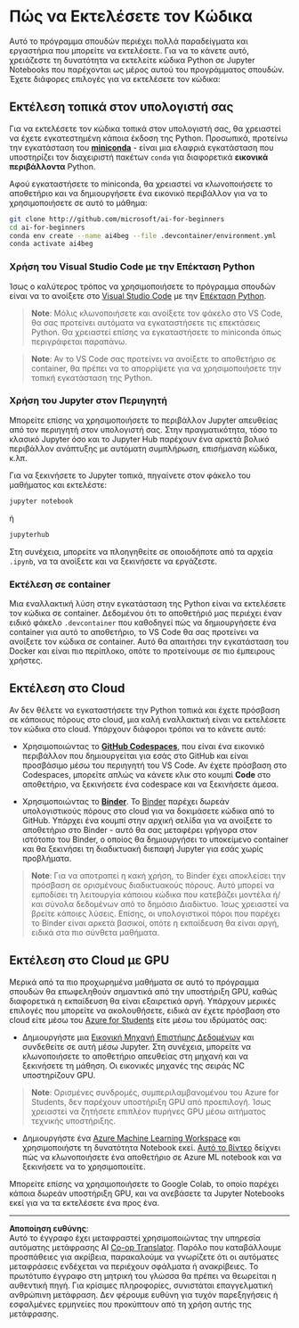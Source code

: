 <!--
CO_OP_TRANSLATOR_METADATA:
{
  "original_hash": "7df19702b8d2d3f7c4238c51bec2c8fc",
  "translation_date": "2025-08-29T08:42:28+00:00",
  "source_file": "lessons/0-course-setup/how-to-run.md",
  "language_code": "el"
}
-->
# Πώς να Εκτελέσετε τον Κώδικα

Αυτό το πρόγραμμα σπουδών περιέχει πολλά παραδείγματα και εργαστήρια που μπορείτε να εκτελέσετε. Για να το κάνετε αυτό, χρειάζεστε τη δυνατότητα να εκτελείτε κώδικα Python σε Jupyter Notebooks που παρέχονται ως μέρος αυτού του προγράμματος σπουδών. Έχετε διάφορες επιλογές για να εκτελέσετε τον κώδικα:

## Εκτέλεση τοπικά στον υπολογιστή σας

Για να εκτελέσετε τον κώδικα τοπικά στον υπολογιστή σας, θα χρειαστεί να έχετε εγκατεστημένη κάποια έκδοση της Python. Προσωπικά, προτείνω την εγκατάσταση του **[miniconda](https://conda.io/en/latest/miniconda.html)** - είναι μια ελαφριά εγκατάσταση που υποστηρίζει τον διαχειριστή πακέτων `conda` για διαφορετικά **εικονικά περιβάλλοντα** Python.

Αφού εγκαταστήσετε το miniconda, θα χρειαστεί να κλωνοποιήσετε το αποθετήριο και να δημιουργήσετε ένα εικονικό περιβάλλον για να το χρησιμοποιήσετε σε αυτό το μάθημα:

```bash
git clone http://github.com/microsoft/ai-for-beginners
cd ai-for-beginners
conda env create --name ai4beg --file .devcontainer/environment.yml
conda activate ai4beg
```

### Χρήση του Visual Studio Code με την Επέκταση Python

Ίσως ο καλύτερος τρόπος να χρησιμοποιήσετε το πρόγραμμα σπουδών είναι να το ανοίξετε στο [Visual Studio Code](http://code.visualstudio.com/?WT.mc_id=academic-77998-cacaste) με την [Επέκταση Python](https://marketplace.visualstudio.com/items?itemName=ms-python.python&WT.mc_id=academic-77998-cacaste).

> **Note**: Μόλις κλωνοποιήσετε και ανοίξετε τον φάκελο στο VS Code, θα σας προτείνει αυτόματα να εγκαταστήσετε τις επεκτάσεις Python. Θα χρειαστεί επίσης να εγκαταστήσετε το miniconda όπως περιγράφεται παραπάνω.

> **Note**: Αν το VS Code σας προτείνει να ανοίξετε το αποθετήριο σε container, θα πρέπει να το απορρίψετε για να χρησιμοποιήσετε την τοπική εγκατάσταση της Python.

### Χρήση του Jupyter στον Περιηγητή

Μπορείτε επίσης να χρησιμοποιήσετε το περιβάλλον Jupyter απευθείας από τον περιηγητή στον υπολογιστή σας. Στην πραγματικότητα, τόσο το κλασικό Jupyter όσο και το Jupyter Hub παρέχουν ένα αρκετά βολικό περιβάλλον ανάπτυξης με αυτόματη συμπλήρωση, επισήμανση κώδικα, κ.λπ.

Για να ξεκινήσετε το Jupyter τοπικά, πηγαίνετε στον φάκελο του μαθήματος και εκτελέστε:

```bash
jupyter notebook
```
ή
```bash
jupyterhub
```
Στη συνέχεια, μπορείτε να πλοηγηθείτε σε οποιοδήποτε από τα αρχεία `.ipynb`, να τα ανοίξετε και να ξεκινήσετε να εργάζεστε.

### Εκτέλεση σε container

Μια εναλλακτική λύση στην εγκατάσταση της Python είναι να εκτελέσετε τον κώδικα σε container. Δεδομένου ότι το αποθετήριό μας περιέχει έναν ειδικό φάκελο `.devcontainer` που καθοδηγεί πώς να δημιουργήσετε ένα container για αυτό το αποθετήριο, το VS Code θα σας προτείνει να ανοίξετε τον κώδικα σε container. Αυτό θα απαιτήσει την εγκατάσταση του Docker και είναι πιο περίπλοκο, οπότε το προτείνουμε σε πιο έμπειρους χρήστες.

## Εκτέλεση στο Cloud

Αν δεν θέλετε να εγκαταστήσετε την Python τοπικά και έχετε πρόσβαση σε κάποιους πόρους στο cloud, μια καλή εναλλακτική είναι να εκτελέσετε τον κώδικα στο cloud. Υπάρχουν διάφοροι τρόποι να το κάνετε αυτό:

* Χρησιμοποιώντας το **[GitHub Codespaces](https://github.com/features/codespaces)**, που είναι ένα εικονικό περιβάλλον που δημιουργείται για εσάς στο GitHub και είναι προσβάσιμο μέσω του περιηγητή του VS Code. Αν έχετε πρόσβαση στο Codespaces, μπορείτε απλώς να κάνετε κλικ στο κουμπί **Code** στο αποθετήριο, να ξεκινήσετε ένα codespace και να ξεκινήσετε άμεσα.

* Χρησιμοποιώντας το **[Binder](https://mybinder.org/v2/gh/microsoft/ai-for-beginners/HEAD)**. Το [Binder](https://mybinder.org) παρέχει δωρεάν υπολογιστικούς πόρους στο cloud για να δοκιμάσετε κώδικα από το GitHub. Υπάρχει ένα κουμπί στην αρχική σελίδα για να ανοίξετε το αποθετήριο στο Binder - αυτό θα σας μεταφέρει γρήγορα στον ιστότοπο του Binder, ο οποίος θα δημιουργήσει το υποκείμενο container και θα ξεκινήσει τη διαδικτυακή διεπαφή Jupyter για εσάς χωρίς προβλήματα.

> **Note**: Για να αποτραπεί η κακή χρήση, το Binder έχει αποκλείσει την πρόσβαση σε ορισμένους διαδικτυακούς πόρους. Αυτό μπορεί να εμποδίσει τη λειτουργία κάποιου κώδικα που κατεβάζει μοντέλα ή/και σύνολα δεδομένων από το δημόσιο Διαδίκτυο. Ίσως χρειαστεί να βρείτε κάποιες λύσεις. Επίσης, οι υπολογιστικοί πόροι που παρέχει το Binder είναι αρκετά βασικοί, οπότε η εκπαίδευση θα είναι αργή, ειδικά στα πιο σύνθετα μαθήματα.

## Εκτέλεση στο Cloud με GPU

Μερικά από τα πιο προχωρημένα μαθήματα σε αυτό το πρόγραμμα σπουδών θα επωφεληθούν σημαντικά από την υποστήριξη GPU, καθώς διαφορετικά η εκπαίδευση θα είναι εξαιρετικά αργή. Υπάρχουν μερικές επιλογές που μπορείτε να ακολουθήσετε, ειδικά αν έχετε πρόσβαση στο cloud είτε μέσω του [Azure for Students](https://azure.microsoft.com/free/students/?WT.mc_id=academic-77998-cacaste) είτε μέσω του ιδρύματός σας:

* Δημιουργήστε μια [Εικονική Μηχανή Επιστήμης Δεδομένων](https://docs.microsoft.com/learn/modules/intro-to-azure-data-science-virtual-machine/?WT.mc_id=academic-77998-cacaste) και συνδεθείτε σε αυτή μέσω Jupyter. Στη συνέχεια, μπορείτε να κλωνοποιήσετε το αποθετήριο απευθείας στη μηχανή και να ξεκινήσετε τη μάθηση. Οι εικονικές μηχανές της σειράς NC υποστηρίζουν GPU.

> **Note**: Ορισμένες συνδρομές, συμπεριλαμβανομένου του Azure for Students, δεν παρέχουν υποστήριξη GPU από προεπιλογή. Ίσως χρειαστεί να ζητήσετε επιπλέον πυρήνες GPU μέσω αιτήματος τεχνικής υποστήριξης.

* Δημιουργήστε ένα [Azure Machine Learning Workspace](https://azure.microsoft.com/services/machine-learning/?WT.mc_id=academic-77998-cacaste) και χρησιμοποιήστε τη δυνατότητα Notebook εκεί. [Αυτό το βίντεο](https://azure-for-academics.github.io/quickstart/azureml-papers/) δείχνει πώς να κλωνοποιήσετε ένα αποθετήριο σε Azure ML notebook και να ξεκινήσετε να το χρησιμοποιείτε.

Μπορείτε επίσης να χρησιμοποιήσετε το Google Colab, το οποίο παρέχει κάποια δωρεάν υποστήριξη GPU, και να ανεβάσετε τα Jupyter Notebooks εκεί για να τα εκτελέσετε ένα προς ένα.

---

**Αποποίηση ευθύνης**:  
Αυτό το έγγραφο έχει μεταφραστεί χρησιμοποιώντας την υπηρεσία αυτόματης μετάφρασης AI [Co-op Translator](https://github.com/Azure/co-op-translator). Παρόλο που καταβάλλουμε προσπάθειες για ακρίβεια, παρακαλούμε να γνωρίζετε ότι οι αυτόματες μεταφράσεις ενδέχεται να περιέχουν σφάλματα ή ανακρίβειες. Το πρωτότυπο έγγραφο στη μητρική του γλώσσα θα πρέπει να θεωρείται η αυθεντική πηγή. Για κρίσιμες πληροφορίες, συνιστάται επαγγελματική ανθρώπινη μετάφραση. Δεν φέρουμε ευθύνη για τυχόν παρεξηγήσεις ή εσφαλμένες ερμηνείες που προκύπτουν από τη χρήση αυτής της μετάφρασης.